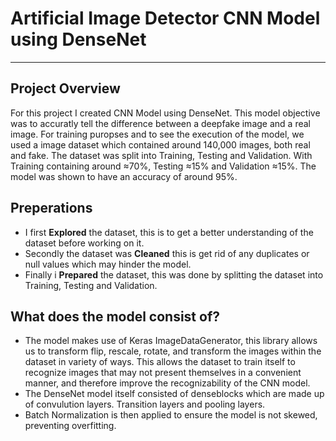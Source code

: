 # Artificial Image Detector CNN Model using DenseNet
----------------------------------------------
## Project Overview

For this project I created CNN Model using DenseNet. This model objective was to accuratly tell the difference between a deepfake image and a real image. For training puropses and to see the execution of the model, we used a image dataset which contained around 140,000 images, both real and fake. The dataset was split into Training, Testing and Validation. With Training containing around ≈70%, Testing ≈15% and Validation ≈15%. The model was shown to have an accuracy of around 95%. 


## Preperations

* I first **Explored** the dataset, this is to get a better understanding of the dataset before working on it.
* Secondly the dataset was **Cleaned** this is get rid of any duplicates or null values which may hinder the model.
* Finally i **Prepared** the dataset, this was done by splitting the dataset into Training, Testing and Validation.


## What does the model consist of?

* The model makes use of Keras ImageDataGenerator, this library allows us to transform flip, rescale, rotate, and transform the images within the dataset in variety of ways. This allows the dataset to train itself to recognize images that may not present themselves in a convenient manner, and therefore improve the recognizability of the CNN model.
* The DenseNet model itself consisted of denseblocks which are made up of convulution layers. Transition layers and pooling layers.
* Batch Normalization is then applied to ensure the model is not skewed, preventing overfitting.




